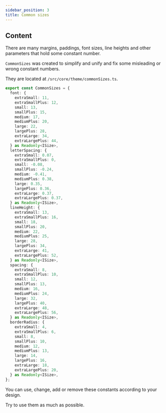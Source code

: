 ```yaml
---
sidebar_position: 3
title: Common sizes
---
```


## Content

There are many margins, paddings, font sizes, line heights and other parameters that hold some constant number.

`CommonSizes` was created to simplify and unify and fix some misleading or wrong constant numbers.

They are located at `/src/core/theme/commonSizes.ts`.

```typescript
export const CommonSizes = {
  font: {
    extraSmall: 11,
    extraSmallPlus: 12,
    small: 13,
    smallPlus: 15,
    medium: 17,
    mediumPlus: 20,
    large: 22,
    largePlus: 28,
    extraLarge: 34,
    extraLargePlus: 44,
  } as Readonly<ISize>,
  letterSpacing: {
    extraSmall: 0.07,
    extraSmallPlus: 0,
    small: -0.08,
    smallPlus: -0.24,
    medium: -0.41,
    mediumPlus: 0.38,
    large: 0.35,
    largePlus: 0.36,
    extraLarge: 0.37,
    extraLargePlus: 0.37,
  } as Readonly<ISize>,
  lineHeight: {
    extraSmall: 13,
    extraSmallPlus: 16,
    small: 18,
    smallPlus: 20,
    medium: 22,
    mediumPlus: 25,
    large: 28,
    largePlus: 34,
    extraLarge: 41,
    extraLargePlus: 52,
  } as Readonly<ISize>,
  spacing: {
    extraSmall: 8,
    extraSmallPlus: 10,
    small: 12,
    smallPlus: 13,
    medium: 16,
    mediumPlus: 24,
    large: 32,
    largePlus: 40,
    extraLarge: 48,
    extraLargePlus: 56,
  } as Readonly<ISize>,
  borderRadius: {
    extraSmall: 4,
    extraSmallPlus: 6,
    small: 8,
    smallPlus: 10,
    medium: 12,
    mediumPlus: 13,
    large: 14,
    largePlus: 16,
    extraLarge: 18,
    extraLargePlus: 20,
  } as Readonly<ISize>,
};
```

You can use, change, add or remove these constants according to your design.

Try to use them as much as possible.


